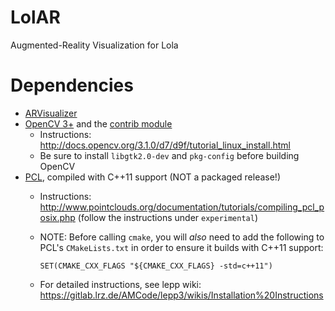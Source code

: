 # LolAR

Augmented-Reality Visualization for Lola

# Dependencies

* [ARVisualizer](https://github.com/am-lola/ARVisualizer)
* [OpenCV 3+](http://opencv.org/) and the [contrib module](https://github.com/Itseez/opencv_contrib)
  * Instructions: http://docs.opencv.org/3.1.0/d7/d9f/tutorial_linux_install.html
  * Be sure to install `libgtk2.0-dev` and `pkg-config` before building OpenCV
* [PCL](http://pointclouds.org/), compiled with C++11 support (NOT a packaged release!)
  * Instructions: http://www.pointclouds.org/documentation/tutorials/compiling_pcl_posix.php (follow the instructions under `experimental`)
  * NOTE: Before calling `cmake`, you will *also* need to add the following to PCL's `CMakeLists.txt` in order to ensure it builds with C++11 support:

      `SET(CMAKE_CXX_FLAGS "${CMAKE_CXX_FLAGS} -std=c++11")`
  * For detailed instructions, see lepp wiki: https://gitlab.lrz.de/AMCode/lepp3/wikis/Installation%20Instructions
